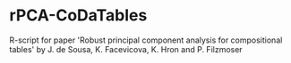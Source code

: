 # rPCA-CoDaTables
R-script for paper 'Robust principal component analysis for compositional tables' by J. de Sousa, K. Facevicova, K. Hron and P. Filzmoser
